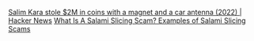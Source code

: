 
[Salim Kara stole $2M in coins with a magnet and a car antenna (2022) | Hacker News](https://news.ycombinator.com/item?id=38839652)
[What Is A Salami Slicing Scam? Examples of Salami Slicing Scams](https://www.nofreelunch.co.uk/blog/what-is-salami-slicing-scam/)
